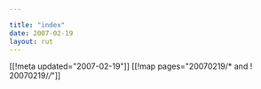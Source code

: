 ```yaml
---

title: "index"
date: 2007-02-19
layout: rut
---
```


[[!meta updated="2007-02-19"]]
[[!map pages="20070219/* and ! 20070219/*/*"]]
